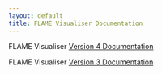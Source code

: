 ```yaml
---
layout: default
title: FLAME Visualiser Documentation
---
```


FLAME Visualiser [Version 4 Documentation](/docs/flamevisualiser/v4)

FLAME Visualiser [Version 3 Documentation](/docs/flamevisualiser/v3)